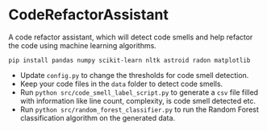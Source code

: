 # CodeRefactorAssistant
A code refactor assistant, which will detect code smells and help refactor the code using machine learning algorithms.

`pip install pandas numpy scikit-learn nltk astroid radon matplotlib`

* Update `config.py` to change the thresholds for code smell detection.
* Keep your code files in the `data` folder to detect code smells.
* Run `python src/code_smell_label_script.py` to generate a `csv` file filled with information like line count, complexity, is code smell detected etc.
* Run `python src/random_forest_classifier.py` to run the Random Forest classification algorithm on the generated data.

